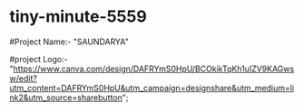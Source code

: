 # tiny-minute-5559

#Project Name:- "SAUNDARYA"

#project Logo:- "https://www.canva.com/design/DAFRYmS0HpU/BCOkikTqKh1uIZV9KAGwsw/edit?utm_content=DAFRYmS0HpU&utm_campaign=designshare&utm_medium=link2&utm_source=sharebutton";
